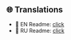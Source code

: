 ## 🌐 Translations

- 📌 EN Readme: [click](https://github.com/Cpp-Gleb/StegLove)
- 📌 RU Readme: [click](https://github.com/Cpp-Gleb/StegLove/Translations/README-RU.md)
